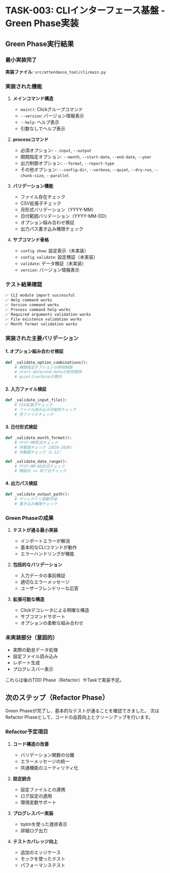# TASK-003: CLIインターフェース基盤 - Green Phase実装

## Green Phase実行結果

### 最小実装完了

**実装ファイル**: `src/attendance_tool/cli/main.py`

### 実装された機能

1. **メインコマンド構造**
   - `main()`: Clickグループコマンド
   - `--version`: バージョン情報表示
   - `--help`: ヘルプ表示
   - 引数なしでヘルプ表示

2. **processコマンド**
   - 必須オプション: `--input`, `--output`
   - 期間指定オプション: `--month`, `--start-date`, `--end-date`, `--year`
   - 出力制御オプション: `--format`, `--report-type`
   - その他オプション: `--config-dir`, `--verbose`, `--quiet`, `--dry-run`, `--chunk-size`, `--parallel`

3. **バリデーション機能**
   - ファイル存在チェック
   - CSV拡張子チェック
   - 月形式バリデーション（YYYY-MM）
   - 日付範囲バリデーション（YYYY-MM-DD）
   - オプション組み合わせ検証
   - 出力パス書き込み権限チェック

4. **サブコマンド骨格**
   - `config show`: 設定表示（未実装）
   - `config validate`: 設定検証（未実装）
   - `validate`: データ検証（未実装）
   - `version`: バージョン情報表示

### テスト結果確認

```bash
✅ CLI module import successful
✅ Help command works
✅ Version command works
✅ Process command help works
✅ Required arguments validation works
✅ File existence validation works
✅ Month format validation works
```

### 実装された主要バリデーション

#### 1. オプション組み合わせ検証
```python
def _validate_option_combinations():
    # 期間指定オプションの排他制御
    # start-date/end-dateの依存関係
    # quietとverboseの競合
```

#### 2. 入力ファイル検証
```python
def _validate_input_file():
    # CSV拡張子チェック
    # ファイル読み込み可能性チェック
    # 空ファイルチェック
```

#### 3. 日付形式検証
```python
def _validate_month_format():
    # YYYY-MM形式チェック
    # 年範囲チェック（2020-2030）
    # 月範囲チェック（1-12）

def _validate_date_range():
    # YYYY-MM-DD形式チェック
    # 開始日 <= 終了日チェック
```

#### 4. 出力パス検証
```python
def _validate_output_path():
    # ディレクトリ自動作成
    # 書き込み権限チェック
```

### Green Phaseの成果

1. **テストが通る最小実装**
   - インポートエラーが解消
   - 基本的なCLIコマンドが動作
   - エラーハンドリングが機能

2. **包括的なバリデーション**
   - 入力データの事前検証
   - 適切なエラーメッセージ
   - ユーザーフレンドリーな応答

3. **拡張可能な構造**
   - Clickデコレータによる明確な構造
   - サブコマンドサポート
   - オプションの柔軟な組み合わせ

### 未実装部分（意図的）

- 実際の勤怠データ処理
- 設定ファイル読み込み
- レポート生成
- プログレスバー表示

これらは後のTDD Phase（Refactor）やTaskで実装予定。

## 次のステップ（Refactor Phase）

Green Phaseが完了し、基本的なテストが通ることを確認できました。
次はRefactor Phaseとして、コードの品質向上とクリーンアップを行います。

### Refactor予定項目

1. **コード構造の改善**
   - バリデーション関数の分離
   - エラーメッセージの統一
   - 共通機能のユーティリティ化

2. **設定統合**
   - 設定ファイルとの連携
   - ログ設定の適用
   - 環境変数サポート

3. **プログレスバー実装**
   - tqdmを使った進捗表示
   - 詳細ログ出力

4. **テストカバレッジ向上**
   - 追加のエッジケース
   - モックを使ったテスト
   - パフォーマンステスト